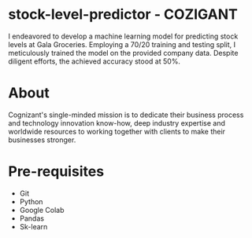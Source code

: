 # stock-level-predictor - COZIGANT 

I endeavored to develop a machine learning model for predicting stock levels at Gala Groceries. Employing a 70/20 training and testing split, I meticulously trained the model on the provided company data. Despite diligent efforts, the achieved accuracy stood at 50%.

# About 
Cognizant's single-minded mission is to dedicate their business process and technology innovation know-how, deep industry expertise and worldwide resources to working together with clients to make their businesses stronger.

# Pre-requisites 
- Git 
- Python
- Google Colab
- Pandas
- Sk-learn

